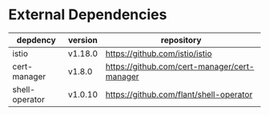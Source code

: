 # External Dependencies
| depdency        | version  | repository                                   |
|-----------------|----------| -------------------------------------------- |
| istio           | v1.18.0  | https://github.com/istio/istio               |
| cert-manager    | v1.8.0   | https://github.com/cert-manager/cert-manager |
| shell-operator  | v1.0.10  | https://github.com/flant/shell-operator      |

